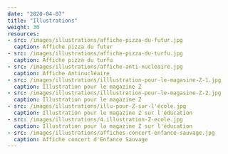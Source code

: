 ```yaml
---
date: "2020-04-07"
title: "Illustrations"
weight: 30
resources:
- src: /images/illustrations/affiche-pizza-du-futur.jpg
  caption: Affiche pizza du futur
- src: /images/illustrations/affiche-pizza-du-turfu.jpg
  caption: Affiche pizza du turfu
- src: /images/illustrations/affiche-anti-nucleaire.jpg
  caption: Affiche Antinucléaire
- src: /images/illustrations/illlustration-pour-le-magasine-Z-1.jpg
  caption: Illustration pour le magazine Z
- src: /images/illustrations/illlustration-pour-le-magasine-Z-2.jpg
  caption: Illustration pour le magazine Z
- src: /images/illustrations/illu-pour-Z-sur-l'école.jpg
  caption: Illustration pour le magazine Z sur l'éducation
- src: /images/illustrations/4.illustration-Z-ecole.jpg
  caption: Illustration pour la magazine Z sur l'éducation
- src: /images/illustrations/affiches-concert-enfance-sauvage.jpg
  caption: Affiche concert d'Enfance Sauvage
---
```

